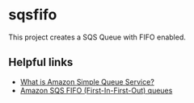 # sqsfifo

This project creates a SQS Queue with FIFO enabled.

## Helpful links

- [What is Amazon Simple Queue Service?][1]
- [Amazon SQS FIFO (First-In-First-Out) queues][2]

[1]: https://docs.aws.amazon.com/AWSSimpleQueueService/latest/SQSDeveloperGuide/welcome.html
[2]: https://docs.aws.amazon.com/AWSSimpleQueueService/latest/SQSDeveloperGuide/FIFO-queues.html